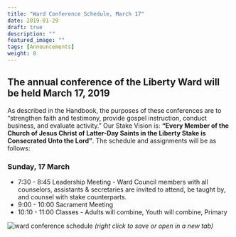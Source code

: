 ```yaml
---
title: "Ward Conference Schedule, March 17"
date: 2019-01-29
draft: true
description: ""
featured_image: ""
tags: [Announcements]
weight: 8
---
```


## The annual conference of the Liberty Ward will be held March 17, 2019

As described in the Handbook, the purposes of these conferences are to “strengthen faith and testimony, provide gospel instruction, conduct business, and evaluate activity.” Our Stake Vision is: ​**“​Every Member of the Church of Jesus Christ of Latter-Day Saints in the Liberty Stake is Consecrated Unto the Lord​”**. ​The schedule and assignments will be as follows:

### Sunday, 17 March

* 7:30 - 8:45 ​Leadership Meeting​ - Ward Council members with all counselors, assistants & secretaries are invited to attend, be taught by, and counsel with stake counterparts.
* 9:00 - 10:00 ​Sacrament Meeting
* 10:10 - 11:00 ​Classes - ​Adults will combine, Youth will combine, Primary

![ward conference schedule](/images/posts/ward-conference-schedule-optimized.png)
*(right click to save or open in a new tab)*